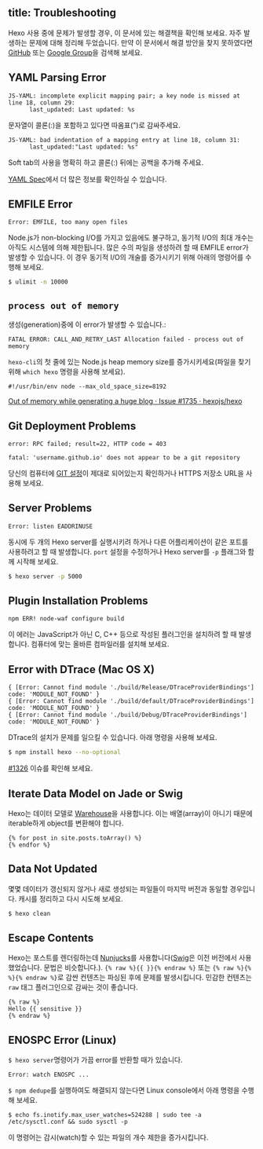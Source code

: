 title: Troubleshooting
---
Hexo 사용 중에 문제가 발생할 경우, 이 문서에 있는 해결책을 확인해 보세요. 자주 발생하는 문제에 대해 정리해 두었습니다. 만약 이 문서에서 해결 방안을 찾지 못하였다면 [GitHub](https://github.com/hexojs/hexo/issues) 또는 [Google Group](https://groups.google.com/group/hexo)을 검색해 보세요.

## YAML Parsing Error

``` plain
JS-YAML: incomplete explicit mapping pair; a key node is missed at line 18, column 29:
      last_updated: Last updated: %s
```

문자열이 콜론(:)을 포함하고 있다면 따옴표(")로 감싸주세요.

``` plain
JS-YAML: bad indentation of a mapping entry at line 18, column 31:
      last_updated:"Last updated: %s"
```

Soft tab의 사용을 명확히 하고 콜론(:) 뒤에는 공백을 추가해 주세요.

[YAML Spec](http://www.yaml.org/spec/1.2/spec.html)에서 더 많은 정보를 확인하실 수 있습니다.

## EMFILE Error

``` plain
Error: EMFILE, too many open files
```

Node.js가 non-blocking I/O를 가지고 있음에도 불구하고, 동기적 I/O의 최대 개수는 아직도 시스템에 의해 제한됩니다. 많은 수의 파일을 생성하려 할 때 EMFILE error가 발생할 수 있습니다. 이 경우 동기적 I/O의 개술를 증가시키기 위해 아래의 명령어를 수행해 보세요.

``` bash
$ ulimit -n 10000
```

## `process out of memory`

생성(generation)중에 이 error가 발생할 수 있습니다.:
```
FATAL ERROR: CALL_AND_RETRY_LAST Allocation failed - process out of memory
```

`hexo-cli`의 첫 줄에 있는 Node.js heap memory size를 증가시키세요(파일을 찾기 위해 `which hexo` 명령을 사용해 보세요).

```
#!/usr/bin/env node --max_old_space_size=8192
```

[Out of memory while generating a huge blog · Issue #1735 · hexojs/hexo](https://github.com/hexojs/hexo/issues/1735)

## Git Deployment Problems

``` plain
error: RPC failed; result=22, HTTP code = 403

fatal: 'username.github.io' does not appear to be a git repository
```

당신의 컴퓨터에 [GIT 설정](https://help.github.com/articles/set-up-git)이 제대로 되어있는지 확인하거나 HTTPS 저장소 URL을 사용해 보세요.

## Server Problems

``` plain
Error: listen EADDRINUSE
```

동시에 두 개의 Hexo server를 실행시키려 하거나 다른 어플리케이션이 같은 포트를 사용하려고 할 때 발생합니다. `port` 설정을 수정하거나 Hexo server를 `-p` 플래그와 함께 시작해 보세요.

``` bash
$ hexo server -p 5000
```

## Plugin Installation Problems

``` plain
npm ERR! node-waf configure build
```

이 에러는 JavaScript가 아닌 C, C++ 등으로 작성된 플러그인을 설치하려 할 때 발생합니다. 컴퓨터에 맞는 올바른 컴파일러를 설치해 보세요.

## Error with DTrace (Mac OS X)

```plain
{ [Error: Cannot find module './build/Release/DTraceProviderBindings'] code: 'MODULE_NOT_FOUND' }
{ [Error: Cannot find module './build/default/DTraceProviderBindings'] code: 'MODULE_NOT_FOUND' }
{ [Error: Cannot find module './build/Debug/DTraceProviderBindings'] code: 'MODULE_NOT_FOUND' }
```

DTrace의 설치가 문제를 일으킬 수 있습니다. 아래 명령을 사용해 보세요.
```sh
$ npm install hexo --no-optional
```
[#1326](https://github.com/hexojs/hexo/issues/1326#issuecomment-113871796) 이슈를 확인해 보세요.

## Iterate Data Model on Jade or Swig

Hexo는 데이터 모델로 [Warehouse]을 사용합니다. 이는 배열(array)이 아니기 때문에 iterable하게 object를 변환해야 합니다.

```
{% for post in site.posts.toArray() %}
{% endfor %}
```

## Data Not Updated

몇몇 데이터가 갱신되지 않거나 새로 생성되는 파일들이 마지막 버전과 동일할 경우입니다. 캐시를 정리하고 다시 시도해 보세요.

``` bash
$ hexo clean
```

## Escape Contents

Hexo는 포스트를 렌더링하는데 [Nunjucks]를 사용합니다([Swig]은 이전 버전에서 사용했었습니다. 문법은 비슷합니다.). `{% raw %}{{ }}{% endraw %}` 또는 `{% raw %}{% %}{% endraw %}`로 감싼 컨텐츠는 파싱된 후에 문제를 발생시킵니다. 민감한 컨텐츠는 `raw` 태그 플러그인으로 감싸는 것이 좋습니다.

```
{% raw %}
Hello {{ sensitive }}
{% endraw %}
```
## ENOSPC Error (Linux)
`$ hexo server`명령어가 가끔 error를 반환할 때가 있습니다.
```
Error: watch ENOSPC ...
```
`$ npm dedupe`를 실행하여도 해결되지 않는다면 Linux console에서 아래 명령을 수행해 보세요.
```
$ echo fs.inotify.max_user_watches=524288 | sudo tee -a /etc/sysctl.conf && sudo sysctl -p
```
이 명령어는 감시(watch)할 수 있는 파일의 개수 제한을 증가시킵니다.

[Warehouse]: https://github.com/tommy351/warehouse
[Swig]: http://paularmstrong.github.io/swig/
[Nunjucks]: http://mozilla.github.io/nunjucks/
